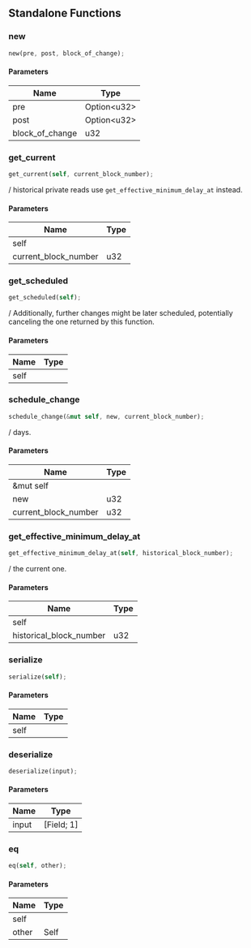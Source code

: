 ## Standalone Functions

### new

```rust
new(pre, post, block_of_change);
```

#### Parameters
| Name | Type |
| --- | --- |
| pre | Option&lt;u32&gt; |
| post | Option&lt;u32&gt; |
| block_of_change | u32 |

### get_current

```rust
get_current(self, current_block_number);
```

/ historical private reads use `get_effective_minimum_delay_at` instead.

#### Parameters
| Name | Type |
| --- | --- |
| self |  |
| current_block_number | u32 |

### get_scheduled

```rust
get_scheduled(self);
```

/ Additionally, further changes might be later scheduled, potentially canceling the one returned by this function.

#### Parameters
| Name | Type |
| --- | --- |
| self |  |

### schedule_change

```rust
schedule_change(&mut self, new, current_block_number);
```

/    days.

#### Parameters
| Name | Type |
| --- | --- |
| &mut self |  |
| new | u32 |
| current_block_number | u32 |

### get_effective_minimum_delay_at

```rust
get_effective_minimum_delay_at(self, historical_block_number);
```

/ the current one.

#### Parameters
| Name | Type |
| --- | --- |
| self |  |
| historical_block_number | u32 |

### serialize

```rust
serialize(self);
```

#### Parameters
| Name | Type |
| --- | --- |
| self |  |

### deserialize

```rust
deserialize(input);
```

#### Parameters
| Name | Type |
| --- | --- |
| input | [Field; 1] |

### eq

```rust
eq(self, other);
```

#### Parameters
| Name | Type |
| --- | --- |
| self |  |
| other | Self |

